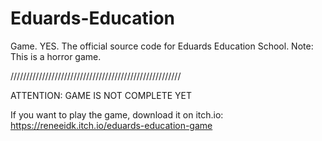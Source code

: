 # Eduards-Education
Game. YES.
The official source code for Eduards Education School.
Note: This is a horror game.

//////////////////////////////////////////////////////

ATTENTION: GAME IS NOT COMPLETE YET

If you want to play the game, download it on itch.io: https://reneeidk.itch.io/eduards-education-game

